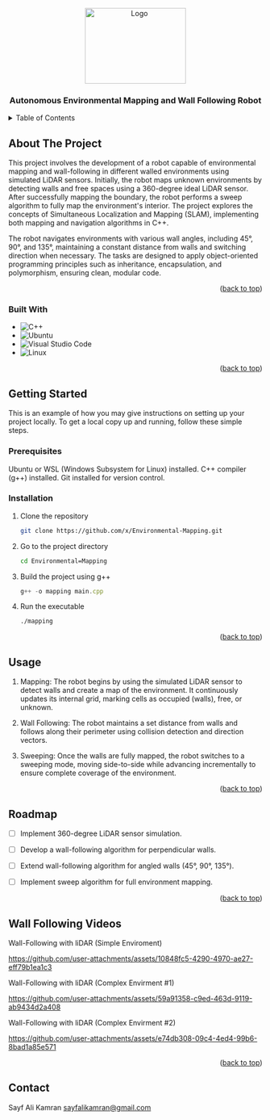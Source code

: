 
<!-- PROJECT LOGO -->
<br />
<div align="center">
  <a href="https://github.com/github_username/repo_name">
    <img src="https://i.imgur.com/n1cRrsp.png" alt="Logo" width="200" height="150">
  </a>

<h3 align="center">Autonomous Environmental Mapping and Wall Following Robot</h3>


</div>



<!-- TABLE OF CONTENTS -->
<details>
  <summary>Table of Contents</summary>
  <ol>
    <li>
      <a href="#about-the-project">About The Project</a>
      <ul>
        <li><a href="#built-with">Built With</a></li>
      </ul>
    </li>
    <li>
      <a href="#getting-started">Getting Started</a>
      <ul>
        <li><a href="#prerequisites">Prerequisites</a></li>
        <li><a href="#installation">Installation</a></li>
      </ul>
    </li>
    <li><a href="#usage">Usage</a></li>
    <li><a href="#roadmap">Roadmap</a></li>
    <li><a href="#wall-following-videos">Wall-Following Videos</a></li>
    <li><a href="#contact">Contact</a></li>
  </ol>
</details>


<!-- ABOUT THE PROJECT -->
## About The Project

This project involves the development of a robot capable of environmental mapping and wall-following in different walled environments using simulated LiDAR sensors. Initially, the robot maps unknown environments by detecting walls and free spaces using a 360-degree ideal LiDAR sensor. After successfully mapping the boundary, the robot performs a sweep algorithm to fully map the environment's interior. The project explores the concepts of Simultaneous Localization and Mapping (SLAM), implementing both mapping and navigation algorithms in C++.

The robot navigates environments with various wall angles, including 45°, 90°, and 135°, maintaining a constant distance from walls and switching direction when necessary. The tasks are designed to apply object-oriented programming principles such as inheritance, encapsulation, and polymorphism, ensuring clean, modular code.

<p align="right">(<a href="#readme-top">back to top</a>)</p>



### Built With

* ![C++](https://img.shields.io/badge/C++-00599C?style=for-the-badge&logo=c%2B%2B&logoColor=white)
* ![Ubuntu](https://img.shields.io/badge/Ubuntu-E95420?style=for-the-badge&logo=ubuntu&logoColor=white)
* ![Visual Studio Code](https://img.shields.io/badge/Visual%20Studio%20Code-0078D4?style=for-the-badge&logo=visual%20studio%20code&logoColor=white)
*  ![Linux](https://img.shields.io/badge/Linux-FCC624?style=for-the-badge&logo=linux&logoColor=black)

<p align="right">(<a href="#readme-top">back to top</a>)</p>



<!-- GETTING STARTED -->
## Getting Started

This is an example of how you may give instructions on setting up your project locally.
To get a local copy up and running, follow these simple steps.

### Prerequisites

Ubuntu or WSL (Windows Subsystem for Linux) installed.
C++ compiler (g++) installed.
Git installed for version control.

### Installation


1. Clone the repository
   ```sh
   git clone https://github.com/x/Environmental-Mapping.git
   ```
2. Go to the project directory
   ```sh
   cd Environmental=Mapping
   ```
3. Build the project using g++
   ```js
   g++ -o mapping main.cpp
   ```
4. Run the executable
   ```sh
   ./mapping
   ```

<p align="right">(<a href="#readme-top">back to top</a>)</p>



<!-- USAGE EXAMPLES -->
## Usage

1. Mapping:
The robot begins by using the simulated LiDAR sensor to detect walls and create a map of the environment. It continuously updates its internal grid, marking cells as occupied (walls), free, or unknown.

2. Wall Following:
The robot maintains a set distance from walls and follows along their perimeter using collision detection and direction vectors.

3. Sweeping:
Once the walls are fully mapped, the robot switches to a sweeping mode, moving side-to-side while advancing incrementally to ensure complete coverage of the environment.

<p align="right">(<a href="#readme-top">back to top</a>)</p>



<!-- ROADMAP -->
## Roadmap

- [ ] Implement 360-degree LiDAR sensor simulation.
- [ ] Develop a wall-following algorithm for perpendicular walls.
- [ ] Extend wall-following algorithm for angled walls (45°, 90°, 135°).
- [ ] Implement sweep algorithm for full environment mapping.



<p align="right">(<a href="#readme-top">back to top</a>)</p>

## Wall Following Videos

Wall-Following with liDAR (Simple Enviroment)

https://github.com/user-attachments/assets/10848fc5-4290-4970-ae27-eff79b1ea1c3

Wall-Following with liDAR (Complex Envirment #1)


https://github.com/user-attachments/assets/59a91358-c9ed-463d-9119-ab9434d2a408


Wall-Following with liDAR (Complex Envirment #2)



https://github.com/user-attachments/assets/e74db308-09c4-4ed4-99b6-8bad1a85e571


<p align="right">(<a href="#readme-top">back to top</a>)</p>


<!-- CONTACT -->
## Contact

Sayf Ali Kamran sayfalikamran@gmail.com
